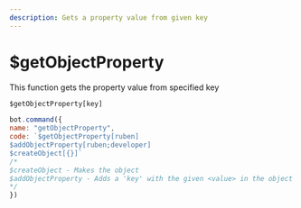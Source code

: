 ```yaml
---
description: Gets a property value from given key
---
```


# $getObjectProperty

This function gets the property value from specified key

```javascript
$getObjectProperty[key]
```

```javascript
bot.command({
name: "getObjectProperty",
code: `$getObjectProperty[ruben]
$addObjectProperty[ruben;developer]
$createObject[{}]`
/*
$createObject - Makes the object
$addObjectProperty - Adds a 'key' with the given <value> in the object
*/
})
```

